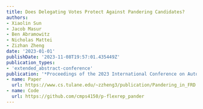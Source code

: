 ```yaml
---
title: Does Delegating Votes Protect Against Pandering Candidates?
authors:
- Xiaolin Sun
- Jacob Masur
- Ben Abramowitz
- Nicholas Mattei
- Zizhan Zheng
date: '2023-01-01'
publishDate: '2023-11-08T19:57:01.435449Z'
publication_types:
- 'extended_abstract-conference'
publication: '*Proceedings of the 2023 International Conference on Autonomous Agents and Multiagent Systems (AAMAS)*'
- name: Paper
  url: https://www.cs.tulane.edu/~zzheng3/publication/Pandering_in_FRD.pdf
- name: Code
  url: https://github.com/cmps4150/p-flexrep_pander
---
```

